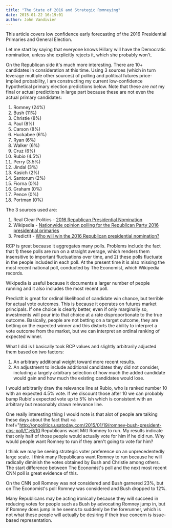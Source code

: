 ```yaml
---
title: "The State of 2016 and Strategic Romneying"
date: 2015-01-22 16:19:01
author: John Vandivier
---
```




This article covers low confidence early forecasting of the 2016 Presidential Primaries and General Election.

Let me start by saying that everyone knows Hillary will have the Democratic nomination, unless she explicitly rejects it, which she probably won't.

On the Republican side it's much more interesting. There are 10+ candidates in consideration at this time. Using 3 sources (which in turn leverage multiple other sources) of polling and political futures price-implied probability, I am constructing my current low-confidence hypothetical primary election predictions below. Note that these are <em>not</em> my final or actual predictions in large part because these are not even the actual primary candidates:
<ol>
	<li>Romney (24%)</li>
	<li>Bush (11%)</li>
	<li>Christie (8%)</li>
	<li>Paul (8%)</li>
	<li>Carson (8%)</li>
	<li>Huckabee (6%)</li>
	<li>Ryan (6%)</li>
	<li>Walker (6%)</li>
	<li>Cruz (6%)</li>
	<li>Rubio (4.5%)</li>
	<li>Perry (3.5%)</li>
	<li>Jindal (3%)</li>
	<li>Kasich (2%)</li>
	<li>Santorum (2%)</li>
	<li>Fiorna (0%)</li>
	<li>Graham (0%)</li>
	<li>Pence (0%)</li>
	<li>Portman (0%)</li>
</ol>
The 3 sources used are:
<ol>
	<li>Real Clear Politics - <a href=\"http://www.realclearpolitics.com/epolls/2016/president/us/2016_republican_presidential_nomination-3823.html\">2016 Republican Presidential Nomination</a></li>
	<li>Wikipedia - <a href=\"http://en.wikipedia.org/w/index.php?title=Nationwide_opinion_polling_for_the_Republican_Party_2016_presidential_primaries&amp;oldid=642955498\">Nationwide opinion polling for the Republican Party 2016 presidential primaries</a></li>
	<li>PredictIt - <a href=\"https://www.predictit.com/Home/SingleMarket?marketId=1233\">Who will win the 2016 Republican presidential nomination?</a></li>
</ol>
RCP is great because it aggregates many polls. Problems include the fact that 1) these polls are run on a straight average, which renders them insensitive to important fluctuations over time, and 2) these polls fluctuate in the people included in each poll. At the present time it is also missing the most recent national poll, conducted by The Economist, which Wikipedia records.

Wikipedia is useful because it documents a larger number of people running and it also includes the most recent poll.

PredictIt is great for ordinal likelihood of candidate win chance, but terrible for actual vote outcomes. This is because it operates on futures market principals. If one choice is clearly better, even if only marginally so, investments will pour into that choice at a rate disproportionate to the true outcome. Basically, people are not betting on a target outcome, they are betting on the expected winner and this distorts the ability to interpret a vote outcome from the market, but we can interpret an ordinal ranking of expected winner.

What I did is I basically took RCP values and slightly arbitrarily adjusted them based on two factors:
<ol>
	<li>An arbitrary additional weight toward more recent results.</li>
	<li>An adjustment to include additional candidates they did not consider, including a largely arbitrary selection of how much the added candidate would gain and how much the existing candidates would lose.</li>
</ol>
I would arbitrarily draw the relevance line at Rubio, who is ranked number 10 with an expected 4.5% vote. If we discount those after 10 we can probably bump Rubio's expected vote up to 5% ish which is consistent with an arbitrary but reasonably drawn relevance line.

One really interesting thing I would note is that alot of people are talking these days about the fact that <a href=\"http://onpolitics.usatoday.com/2015/01/19/romney-bush-president-cbs-poll/\">6/10 Republicans want Mitt Romney to run</a>. My results indicate that only half of those people would actually vote for him if he did run. Why would people want Romney to run if they aren't going to vote for him?

I think we may be seeing strategic voter preference on an unprecedentedly large scale. I think many Republicans want Romney to run because he will radically diminish the votes obtained by Bush and Christie among others. The start difference between The Economist's poll and the next most recent CNN poll is great evidence of this.

On the CNN poll Romney was not considered and Bush garnered 23%, but on The Economist's poll Romney was considered and Bush dropped to 12%.

Many Republicans may be acting ironically because they will succeed in reducing votes for people such as Bush by advocating Romney jump in, but if Romney does jump in he seems to suddenly be the forerunner, which is not what these people will actually be desiring if their true concern is issue-based representation.